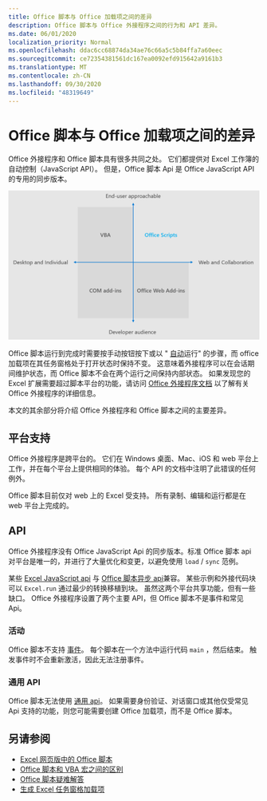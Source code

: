 ```yaml
---
title: Office 脚本与 Office 加载项之间的差异
description: Office 脚本与 Office 外接程序之间的行为和 API 差异。
ms.date: 06/01/2020
localization_priority: Normal
ms.openlocfilehash: ddac6cc68874da34ae76c66a5c5b84ffa7a60eec
ms.sourcegitcommit: ce72354381561dc167ea0092efd915642a9161b3
ms.translationtype: MT
ms.contentlocale: zh-CN
ms.lasthandoff: 09/30/2020
ms.locfileid: "48319649"
---
```

# <a name="differences-between-office-scripts-and-office-add-ins"></a>Office 脚本与 Office 加载项之间的差异

Office 外接程序和 Office 脚本具有很多共同之处。 它们都提供对 Excel 工作簿的自动控制（JavaScript API）。 但是，Office 脚本 Api 是 Office JavaScript API 的专用的同步版本。

![显示不同 Office 扩展性解决方案的焦点区域的四象限图。 Office 脚本和 Office Web 外接程序都集中在 Web 和协作上，但 office 脚本适用于最终用户 (而 Office Web 外接程序目标专业开发人员) 。 ) ](../images/office-programmability-diagram.png)

Office 脚本运行到完成时需要按手动按钮按下或以 " [自动](https://flow.microsoft.com/)运行" 的步骤，而 office 加载项在其任务窗格处于打开状态时保持不变。 这意味着外接程序可以在会话期间维护状态，而 Office 脚本不会在两个运行之间保持内部状态。 如果发现您的 Excel 扩展需要超过脚本平台的功能，请访问 [Office 外接程序文档](/office/dev/add-ins) 以了解有关 Office 外接程序的详细信息。

本文的其余部分将介绍 Office 外接程序和 Office 脚本之间的主要差异。

## <a name="platform-support"></a>平台支持

Office 外接程序是跨平台的。 它们在 Windows 桌面、Mac、iOS 和 web 平台上工作，并在每个平台上提供相同的体验。 每个 API 的文档中注明了此错误的任何例外。

Office 脚本目前仅对 web 上的 Excel 受支持。 所有录制、编辑和运行都是在 web 平台上完成的。

## <a name="apis"></a>API

Office 外接程序没有 Office JavaScript Api 的同步版本。标准 Office 脚本 api 对平台是唯一的，并进行了大量优化和变更，以避免使用 `load` / `sync` 范例。

某些 [Excel JavaScript api](/javascript/api/excel?view=excel-js-preview&preserve-view=true) 与 [Office 脚本异步 api](../develop/excel-async-model.md)兼容。 某些示例和外接代码块可以 `Excel.run` 通过最少的转换移植到块。 虽然这两个平台共享功能，但有一些缺口。 Office 外接程序设置了两个主要 API，但 Office 脚本不是事件和常见 Api。

### <a name="events"></a>活动

Office 脚本不支持 [事件](/office/dev/add-ins/excel/excel-add-ins-events)。 每个脚本在一个方法中运行代码 `main` ，然后结束。 触发事件时不会重新激活，因此无法注册事件。

### <a name="common-apis"></a>通用 API

Office 脚本无法使用 [通用 api](/javascript/api/office)。 如果需要身份验证、对话窗口或其他仅受常见 Api 支持的功能，则您可能需要创建 Office 加载项，而不是 Office 脚本。

## <a name="see-also"></a>另请参阅

- [Excel 网页版中的 Office 脚本](../overview/excel.md)
- [Office 脚本和 VBA 宏之间的区别](vba-differences.md)
- [Office 脚本疑难解答](../testing/troubleshooting.md)
- [生成 Excel 任务窗格加载项](/office/dev/add-ins/quickstarts/excel-quickstart-jquery)

